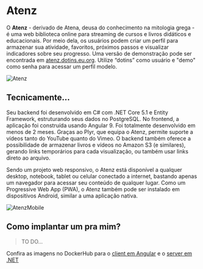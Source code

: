 # **Atenz**

O **Atenz** - derivado de Atena, deusa do conhecimento na mitologia grega - é uma web biblioteca online para streaming de cursos e livros didáticos e educacionais. Por meio dela, os usuários podem criar um perfil para armazenar sua atividade, favoritos, próximos passos e visualizar indicadores sobre seu progresso. Uma versão de demonstração pode ser encontrada em [atenz.dotins.eu.org](atenz.dotins.eu.org). Utilize “dotins” como usuário e "demo" como senha para acessar um perfil modelo.

![Atenz](https://i.imgur.com/VYrM8pa.jpg)




## Tecnicamente...

Seu backend foi desenvolvido em C# com .NET Core 5.1 e Entity Framework, estruturando seus dados no PostgreSQL. No frontend, a aplicação foi construída usando Angular 9. Foi totalmente desenvolvido em menos de 2 meses. Graças ao Plyr, que equipa o Atenz, permite suporte a vídeos tanto do YouTube quanto do Vimeo. O backend também oferece a possibilidade de armazenar livros e vídeos no Amazon S3 (e similares), gerando links temporários para cada visualização, ou também usar links direto ao arquivo.

Sendo um projeto web responsivo, o Atenz está disponível a qualquer desktop, notebook, tablet ou celular conectado a internet, bastando apenas um navegador para acessar seu conteúdo de qualquer lugar. Como um Progressive Web App (PWA), o Atenz também pode ser instalado em dispositivos Android, similar a uma aplicação nativa.

![AtenzMobile](https://i.imgur.com/SnbRBJ0.jpg)


## Como implantar um pra mim?

> TO DO...

Confira as imagens no DockerHub para o [client em Angular](https://hub.docker.com/r/martindoug/atenz-app) e o [server em .NET](https://hub.docker.com/r/martindoug/atenz-service)
